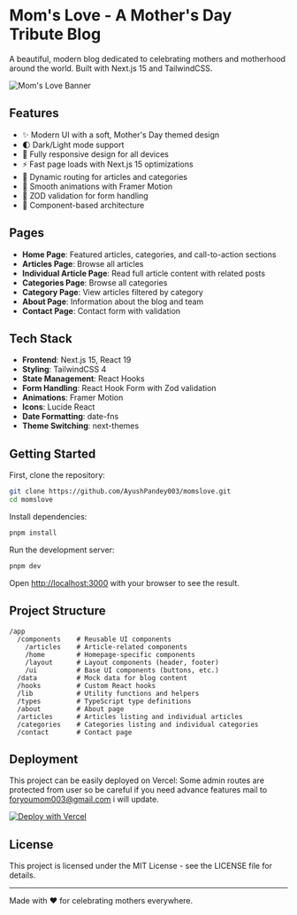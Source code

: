 # Mom's Love - A Mother's Day Tribute Blog

A beautiful, modern blog dedicated to celebrating mothers and motherhood around the world. Built with Next.js 15 and TailwindCSS.

![Mom's Love Banner](public/images/hero-mother.avif)

## Features

- ✨ Modern UI with a soft, Mother's Day themed design
- 🌓 Dark/Light mode support
- 📱 Fully responsive design for all devices
- ⚡ Fast page loads with Next.js 15 optimizations
- 🔄 Dynamic routing for articles and categories
- 💅 Smooth animations with Framer Motion
- 📝 ZOD validation for form handling
- 🧩 Component-based architecture

## Pages

- **Home Page**: Featured articles, categories, and call-to-action sections
- **Articles Page**: Browse all articles
- **Individual Article Page**: Read full article content with related posts
- **Categories Page**: Browse all categories
- **Category Page**: View articles filtered by category
- **About Page**: Information about the blog and team
- **Contact Page**: Contact form with validation

## Tech Stack

- **Frontend**: Next.js 15, React 19
- **Styling**: TailwindCSS 4
- **State Management**: React Hooks
- **Form Handling**: React Hook Form with Zod validation
- **Animations**: Framer Motion
- **Icons**: Lucide React
- **Date Formatting**: date-fns
- **Theme Switching**: next-themes

## Getting Started

First, clone the repository:

```bash
git clone https://github.com/AyushPandey003/momslove.git
cd momslove
```

Install dependencies:

```bash
pnpm install
```

Run the development server:

```bash
pnpm dev
```

Open [http://localhost:3000](http://localhost:3000) with your browser to see the result.

## Project Structure

```
/app
  /components    # Reusable UI components
    /articles    # Article-related components
    /home        # Homepage-specific components
    /layout      # Layout components (header, footer)
    /ui          # Base UI components (buttons, etc.)
  /data          # Mock data for blog content
  /hooks         # Custom React hooks
  /lib           # Utility functions and helpers
  /types         # TypeScript type definitions
  /about         # About page
  /articles      # Articles listing and individual articles
  /categories    # Categories listing and individual categories
  /contact       # Contact page
```

## Deployment

This project can be easily deployed on Vercel:
Some admin routes are protected from user so be careful if you need advance features mail to foryoumom003@gmail.com i will update.

[![Deploy with Vercel](https://vercel.com/button)](https://vercel.com/new/clone?repository-url=https://github.com/yourusername/momslove)

## License

This project is licensed under the MIT License - see the LICENSE file for details.

---

Made with ❤️ for celebrating mothers everywhere.
